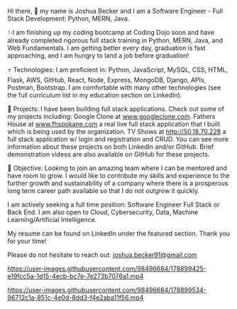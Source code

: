 Hi there, 👋 my name is Joshua Becker and I am a Software Engineer - Full Stack Development: Python, MERN, Java.

✨I am finishing up my coding bootcamp at Coding Dojo soon and have already completed rigorous full stack training in Python, MERN, Java, and Web Fundamentals. I am getting better every day, graduation is fast approaching, and I am hungry to land a job before graduation!

⚡ Technologies: I am proficient in: Python, JavaScript, MySQL, CSS, HTML, Flask, AWS, GitHub, React, Node, Express, MongoDB, Django, APIs, Postman, Bootstrap. I am comfortable with many other technologies (see the full curriculum list in my education section on LinkedIn).

🔭 Projects: I have been building full stack applications. Check out some of my projects including: Google Clone at www.googleclone.com. Fathers House at www.fhspokane.com a real live full stack application that I built which is being used by the organization. TV Shows at http://50.18.70.228 a full stack application w/ login and registration and CRUD. You can see more information about these projects on both LinkedIn and/or GitHub. Brief demonstration videos are also available on GitHub for these projects.

🌱 Objective: Looking to join an amazing team where I can be mentored and have room to grow. I would like to contribute my skills and experience to the further growth and sustainability of a company where there is a prosperous long term career path available so that I do not outgrow it quickly.

I am actively seeking a full time position: Software Engineer Full Stack or Back End.
I am also open to Cloud, Cybersecurity, Data, Machine Learning/Artificial Intelligence.

My resume can be found on LinkedIn under the featured section. Thank you for your time!

Please do not hesitate to reach out: joshua.becker91@gmail.com




https://user-images.githubusercontent.com/98496684/178899425-e19fcc5a-1d15-4ecb-bc7e-7e273b7076a1.mp4

https://user-images.githubusercontent.com/98496684/178899534-96712c1a-851c-4e0d-8dd3-f4e2aba11f56.mp4

<!--
**joshuabecker91/joshuabecker91** is a ✨ _special_ ✨ repository because its `README.md` (this file) appears on your GitHub profile.

-->
